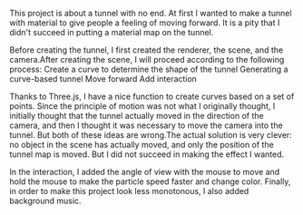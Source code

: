
This project is about a tunnel with no end. At first I wanted to make a tunnel with material to give people a feeling of moving forward. It is a pity that I didn't succeed in putting a material map on the tunnel.

Before creating the tunnel, I first created the renderer, the scene, and the camera.After creating the scene, I will proceed according to the following process:
 Create a curve to determine the shape of the tunnel
 Generating a curve-based tunnel
 Move forward
 Add interaction

 Thanks to Three.js, I have a nice function to create curves based on a set of points.
 Since the principle of motion was not what I originally thought, I initially thought that the tunnel actually moved in the direction of the camera, and then I thought it was necessary to move the camera into the tunnel. But both of these ideas are wrong.The actual solution is very clever: no object in the scene has actually moved, and only the position of the tunnel map is moved. But I did not succeed in making the effect I wanted.

In the interaction, I added the angle of view with the mouse to move and hold the mouse to make the particle speed faster and change color.
Finally, in order to make this project look less monotonous, I also added background music.

